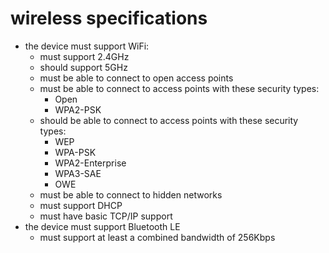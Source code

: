# wireless specifications

- the device must support WiFi:
	- must support 2.4GHz
	- should support 5GHz
	- must be able to connect to open access points
	- must be able to connect to access points with these security types:
		- Open
		- WPA2-PSK
	- should be able to connect to access points with these security types:
		- WEP
		- WPA-PSK
		- WPA2-Enterprise
		- WPA3-SAE
		- OWE
	- must be able to connect to hidden networks
	- must support DHCP
	- must have basic TCP/IP support
- the device must support Bluetooth LE
	- must support at least a combined bandwidth of 256Kbps
